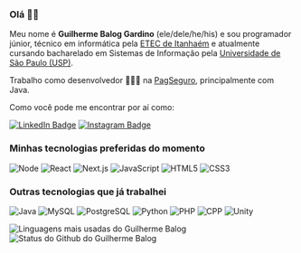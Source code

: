 ### Olá 👋🏾

Meu nome é **Guilherme Balog Gardino** (ele/dele/he/his) e sou programador júnior, técnico em informática pela [ETEC de Itanhaém](https://www.etecitanhaem.com.br/) e atualmente cursando bacharelado em Sistemas de Informação pela [Universidade de São Paulo (USP)](https://www5.usp.br/).

Trabalho como desenvolvedor 👨🏾‍💻 na [PagSeguro](https://pagseguro.uol.com.br/), principalmente com Java.

Como você pode me encontrar por aí como:

[![LinkedIn Badge](https://img.shields.io/badge/-%2Fin%2Fguilhermebalog-blue?style=social&logo=Linkedin&logoColor=282a36&link=https://www.linkedin.com/in/guilhermebalog/)](https://www.linkedin.com/in/guilhermebalog/)
[![Instagram Badge](https://img.shields.io/badge/-%2Fguilhermebalog-blue?style=social&logo=Instagram&logoColor=282a36&link=https://www.instagram.com/guilhermebalog/)](https://www.instagram.com/guilhermebalog/)

### Minhas tecnologias preferidas do momento

![Node](https://img.shields.io/badge/-Node.js-0d1117?style=for-the-badge&logo=node.js&logoColor=50fa7b)
![React](https://img.shields.io/badge/-React-0d1117?style=for-the-badge&logo=react&logoColor=50fa7b)
![Next.js](https://img.shields.io/badge/-Next.js-0d1117?style=for-the-badge&logo=next.js&logoColor=50fa7b)
![JavaScript](https://img.shields.io/badge/-JavaScript-0d1117?style=for-the-badge&logo=javascript&logoColor=50fa7b)
![HTML5](https://img.shields.io/badge/-HTML5-0d1117?style=for-the-badge&logo=html5&logoColor=50fa7b)
![CSS3](https://img.shields.io/badge/-CSS3-0d1117?style=for-the-badge&logo=css3&logoColor=50fa7b)

### Outras tecnologias que já trabalhei

![Java](https://img.shields.io/badge/-Java-0d1117?style=flat-square&logo=java&logoColor=f8f8f2)
![MySQL](https://img.shields.io/badge/-MySQL-0d1117?style=flat-square&logo=mysql&logoColor=f8f8f2)
![PostgreSQL](https://img.shields.io/badge/-PostgreSQL-0d1117?style=flat-square&logo=postgreSQL&logoColor=f8f8f2)
![Python](https://img.shields.io/badge/-Python-0d1117?style=flat-square&logo=python&logoColor=f8f8f2)
![PHP](https://img.shields.io/badge/-PHP-0d1117?style=flat-square&logo=php&logoColor=f8f8f2)
![CPP](https://img.shields.io/badge/-C++-0d1117?style=flat-square&logo=c%2B%2B&logoColor=f8f8f2)
![Unity](https://img.shields.io/badge/-Unity-0d1117?style=flat-square&logo=unity&logoColor=f8f8f2)

<!-- Coloquei grudado assim pra ficar na mesma linha -->
![Linguagens mais usadas do Guilherme Balog](https://github-readme-stats.vercel.app/api/top-langs/?username=guilhermebalog&theme=github_dark&layout=compact&hide_border=true&custom_title=Minhas%20linguagens%20mais%20usadas&langs_count=6) ![Status do Github do Guilherme Balog](https://github-readme-stats.vercel.app/api?username=guilhermebalog&theme=github_dark&show_icons=true&layout=compact&hide_title=true&hide_rank=true&include_all_commits=true&hide_border=true&count_private=true&disable_animations=true)

<!--
**GuilhermeBalog/guilhermebalog** is a ✨ _special_ ✨ repository because its `README.md` (this file) appears on your GitHub profile.

Here are some ideas to get you started:

- 🔭 I’m currently working on ...
- 🌱 I’m currently learning ...
- 👯 I’m looking to collaborate on ...
- 🤔 I’m looking for help with ...
- 💬 Ask me about ...
- 📫 How to reach me: ...
- 😄 Pronouns: ...
- ⚡ Fun fact: ...
-->

